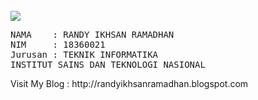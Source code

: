 <html>

<br>
  <a href="http://istn.ac.id"><img src="index.png"></a>
<pre>
NAMA    : RANDY IKHSAN RAMADHAN
NIM     : 18360021
Jurusan : TEKNIK INFORMATIKA
INSTITUT SAINS DAN TEKNOLOGI NASIONAL
</pre>
Visit My Blog :
http://randyikhsanramadhan.blogspot.com
</html>
